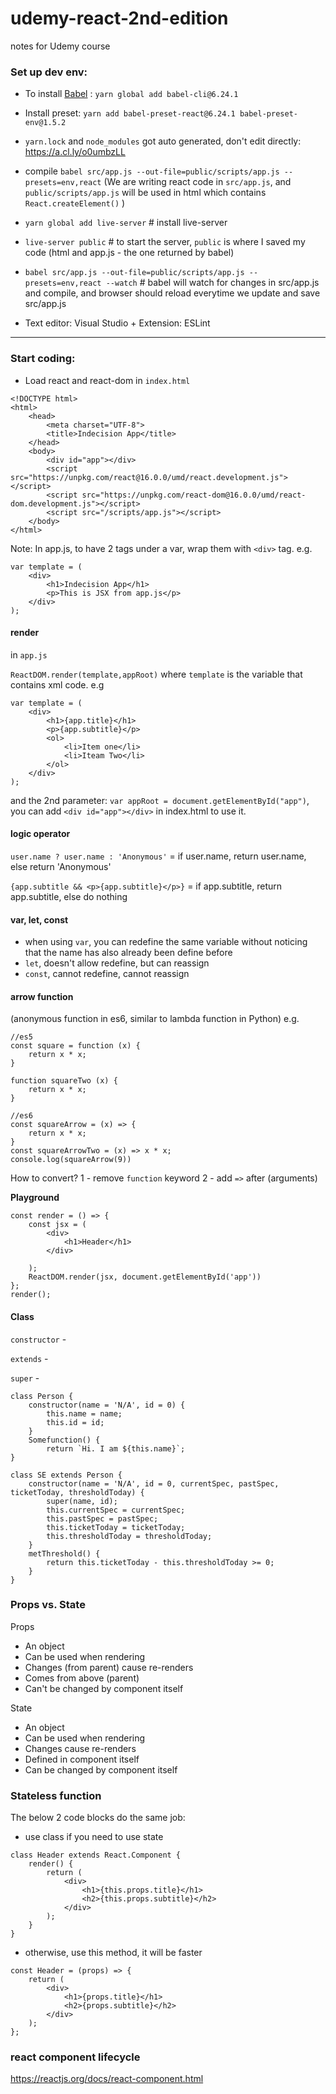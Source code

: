 # udemy-react-2nd-edition
notes for Udemy course 

### Set up dev env:

- To install [Babel](https://babeljs.io/repl#?browsers=defaults%2C%20not%20ie%2011%2C%20not%20ie_mob%2011&build=&builtIns=false&spec=false&loose=false&code_lz=MYewdgziA2CmB00QHMAUAiALrCn0EoAoQgNwEMAnAAmwFsAHaM7KgXioB56A-GnTDgHoeQA&debug=false&forceAllTransforms=false&shippedProposals=false&circleciRepo=&evaluate=false&fileSize=false&timeTravel=false&sourceType=module&lineWrap=true&presets=env%2Creact%2Cstage-2%2Cenv&prettier=false&targets=&version=7.11.6&externalPlugins=)
: `yarn global add babel-cli@6.24.1`

- Install preset:
`yarn add babel-preset-react@6.24.1 babel-preset-env@1.5.2`

- `yarn.lock` and `node_modules` got auto generated, don't edit directly: https://a.cl.ly/o0umbzLL


- compile
`babel src/app.js --out-file=public/scripts/app.js --presets=env,react` (We are writing react code in `src/app.js`, and `public/scripts/app.js` will be used in html which contains `React.createElement()` )


- `yarn global add live-server` # install live-server
- `live-server public` # to start the server, `public` is where I saved my code (html and app.js - the one returned by babel)
- `babel src/app.js --out-file=public/scripts/app.js --presets=env,react --watch` # babel will watch for changes in src/app.js and compile, and browser should reload everytime we update and save src/app.js

- Text editor: Visual Studio + Extension: ESLint

-------------------

### Start coding:

- Load react and react-dom in `index.html`

```
<!DOCTYPE html>
<html>
    <head>
        <meta charset="UTF-8">
        <title>Indecision App</title>
    </head>
    <body>
        <div id="app"></div>
        <script src="https://unpkg.com/react@16.0.0/umd/react.development.js"></script>
        <script src="https://unpkg.com/react-dom@16.0.0/umd/react-dom.development.js"></script>
        <script src="/scripts/app.js"></script>
    </body>
</html>
```


Note: 
In app.js, to have 2 tags under a var, wrap them with `<div>` tag. e.g.
```
var template = (
    <div>
        <h1>Indecision App</h1>
        <p>This is JSX from app.js</p>
    </div>
);
```


#### render

in `app.js`

`ReactDOM.render(template,appRoot)` 
where `template` is the variable that contains xml code. e.g
```
var template = (
    <div>
        <h1>{app.title}</h1>
        <p>{app.subtitle}</p>
        <ol>
            <li>Item one</li>
            <li>Iteam Two</li>
        </ol>
    </div>
);
```



and the 2nd parameter:  `var appRoot = document.getElementById("app")`, you can add `<div id="app"></div>` in index.html to use it.

#### logic operator 

`user.name ? user.name : 'Anonymous'` 
= if user.name, return user.name, else return 'Anonymous'

`{app.subtitle && <p>{app.subtitle}</p>}`
= if app.subtitle, return app.subtitle, else do nothing

#### var, let, const
- when using `var`, you can redefine the same variable without noticing that the name has also already been define before
- `let`, doesn't allow redefine, but can reassign
- `const`, cannot redefine, cannot reassign

#### arrow function
(anonymous function in es6, similar to lambda function in Python)
e.g.
```
//es5
const square = function (x) {
    return x * x;
}

function squareTwo (x) {
    return x * x;
}

//es6
const squareArrow = (x) => {
    return x * x;
}
const squareArrowTwo = (x) => x * x;
console.log(squareArrow(9))
```

How to convert?
1 - remove `function` keyword
2 - add `=>` after (arguments)


**Playground**
```
const render = () => {
    const jsx = (
        <div>
            <h1>Header</h1>
        </div>

    );
    ReactDOM.render(jsx, document.getElementById('app'))
};
render();
```

#### Class
`constructor` -

`extends` - 

`super` -


```
class Person {
    constructor(name = 'N/A', id = 0) {
        this.name = name;
        this.id = id;
    }
    Somefunction() {
        return `Hi. I am ${this.name}`;
}
```

```
class SE extends Person {
    constructor(name = 'N/A', id = 0, currentSpec, pastSpec, ticketToday, thresholdToday) {
        super(name, id);
        this.currentSpec = currentSpec;
        this.pastSpec = pastSpec;
        this.ticketToday = ticketToday;
        this.thresholdToday = thresholdToday;
    }
    metThreshold() {
        return this.ticketToday - this.thresholdToday >= 0;
    }
}
```

### Props vs. State

Props 
- An object
- Can be used when rendering
- Changes (from parent) cause re-renders
- Comes from above (parent)
- Can't be changed by component itself

State
- An object
- Can be used when rendering
- Changes cause re-renders
- Defined in component itself
- Can be changed by component itself

### Stateless function

The below 2 code blocks do the same job:

- use class if you need to use state

```
class Header extends React.Component {
    render() {
        return (
            <div>
                <h1>{this.props.title}</h1>
                <h2>{this.props.subtitle}</h2>
            </div>
        );
    }
}
```

- otherwise, use this method, it will be faster

```
const Header = (props) => {
    return (
        <div>
            <h1>{props.title}</h1>
            <h2>{props.subtitle}</h2>
        </div>
    );
};
```

### react component lifecycle
https://reactjs.org/docs/react-component.html
